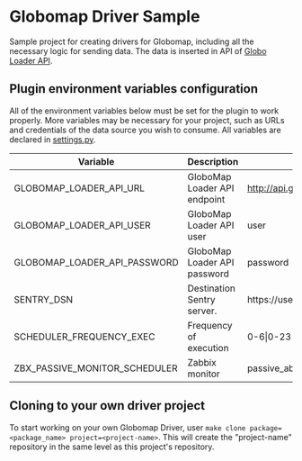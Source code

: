 # Globomap Driver Sample
Sample project for creating drivers for Globomap, including all the necessary logic for sending data. The data is inserted in API of [Globo Loader API](https://github.com/globocom/globomap-loader-api).

## Plugin environment variables configuration
All of the environment variables below must be set for the plugin to work properly. More variables may be necessary for your project, such as URLs and credentials of the data source you wish to consume. All variables are declared in [settings.py](globomap_driver_sample/settings.py).

| Variable                       |  Description                 | Example                                    |
|--------------------------------|------------------------------|--------------------------------------------|
| GLOBOMAP_LOADER_API_URL        | GloboMap Loader API endpoint | http://api.globomap.loader.domain.com:8080 |
| GLOBOMAP_LOADER_API_USER       | GloboMap Loader API user     | user                                       |
| GLOBOMAP_LOADER_API_PASSWORD   | GloboMap Loader API password | password                                   |
| SENTRY_DSN                     | Destination Sentry server.   | https://user:password@sentry.io/test       |
| SCHEDULER_FREQUENCY_EXEC       | Frequency of execution       | 0-6\|0-23                                  |
| ZBX_PASSIVE_MONITOR_SCHEDULER  | Zabbix monitor               | passive_abc_monitor_scheduler              |

## Cloning to your own driver project
To start working on your own Globomap Driver, user `make clone package=<package_name> project=<project-name>`. This will create the "project-name" repository in the same level as this project's repository.